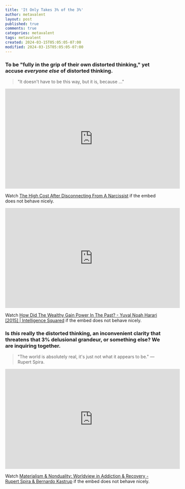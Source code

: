 ```yaml
---
title: 'It Only Takes 3% of the 3%'
author: metavalent
layout: post
published: true
comments: true
categories: metavalent
tags: metavalent
created: 2024-03-15T05:05:05-07:00
modified: 2024-03-15T05:05:05-07:00
---
```


<!-- Maybe help them all find each other and then keep them quarantined from the rest of us on the most remote island in the world, so when we cut the cords, they can never dehumanize anyone but themselves, ever again. JK/NJk -->

### To be "fully in the grip of their own distorted thinking," yet accuse *everyone else* of distorted thinking.

> "It doesn't have to be this way, but it is, because ..."

<!-- YouTube Player -->
<iframe loading="lazy" id="ytplayer" type="text/html" class="center" width="560" height="320" src="https://www.youtube.com/embed/Q4vE-Va4Yrk" frameborder="0"></iframe>

Watch [The High Cost After Disconnecting From A Narcissist](https://youtu.be/Q4vE-Va4Yrk) if the embed does not behave nicely.

<!-- YouTube Player -->
<iframe loading="lazy" id="ytplayer" type="text/html" class="center" width="560" height="320" src="https://www.youtube.com/embed/TYAKHLrr51w" frameborder="0"></iframe>

Watch [How Did The Wealthy Gain Power In The Past? - Yuval Noah Harari \[2015\] \| Intelligence Squared](https://youtu.be/TYAKHLrr51w) if the embed does not behave nicely.

### Is *this* really the distorted thinking, an inconvenient clarity that threatens that 3% delusional grandeur, or something else? We are inquiring together.

> "The world is absolutely real, it's just not what it appears to be." &mdash; Rupert Spira.

<!-- YouTube Player -->
<iframe loading="lazy" id="ytplayer" type="text/html" class="center" width="560" height="320" src="https://www.youtube.com/embed/XQSpnQQwdgQ" frameborder="0"></iframe>

Watch [Materialism & Nonduality\: Worldview in Addiction & Recovery - Rupert Spira & Bernardo Kastrup](https://youtu.be/XQSpnQQwdgQ) if the embed does not behave nicely.

